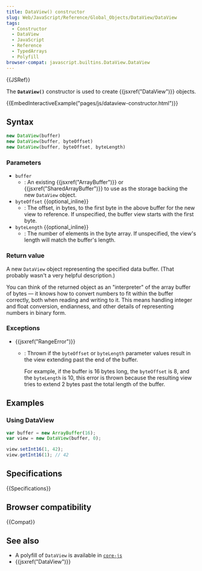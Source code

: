 ```yaml
---
title: DataView() constructor
slug: Web/JavaScript/Reference/Global_Objects/DataView/DataView
tags:
  - Constructor
  - DataView
  - JavaScript
  - Reference
  - TypedArrays
  - Polyfill
browser-compat: javascript.builtins.DataView.DataView
---
```

{{JSRef}}

The **`DataView()`** constructor is used to create {{jsxref("DataView")}}
objects.

{{EmbedInteractiveExample("pages/js/dataview-constructor.html")}}

## Syntax

```js
new DataView(buffer)
new DataView(buffer, byteOffset)
new DataView(buffer, byteOffset, byteLength)
```

### Parameters

- `buffer`
  - : An existing {{jsxref("ArrayBuffer")}} or
    {{jsxref("SharedArrayBuffer")}} to use as the storage backing the
    new `DataView` object.
- `byteOffset` {{optional_inline}}
  - : The offset, in bytes, to the first byte in the above buffer for the new
    view to reference. If unspecified, the buffer view starts with the first
    byte.
- `byteLength` {{optional_inline}}
  - : The number of elements in the byte array. If unspecified, the view's
    length will match the buffer's length.

### Return value

A new `DataView` object representing the specified data buffer. (That probably
wasn't a very helpful description.)

You can think of the returned object as an "interpreter" of the array buffer of
bytes — it knows how to convert numbers to fit within the buffer correctly, both
when reading and writing to it. This means handling integer and float
conversion, endianness, and other details of representing numbers in binary
form.

### Exceptions

- {{jsxref("RangeError")}}

  - : Thrown if the `byteOffset` or `byteLength` parameter values result in the
    view extending past the end of the buffer.

    For example, if the buffer is 16 bytes long, the `byteOffset` is 8, and the
    `byteLength` is 10, this error is thrown because the resulting view tries to
    extend 2 bytes past the total length of the buffer.

## Examples

### Using DataView

```js
var buffer = new ArrayBuffer(16);
var view = new DataView(buffer, 0);

view.setInt16(1, 42);
view.getInt16(1); // 42
```

## Specifications

{{Specifications}}

## Browser compatibility

{{Compat}}

## See also

- A polyfill of `DataView` is available in
  [`core-js`](https://github.com/zloirock/core-js#ecmascript-typed-arrays)
- {{jsxref("DataView")}}
